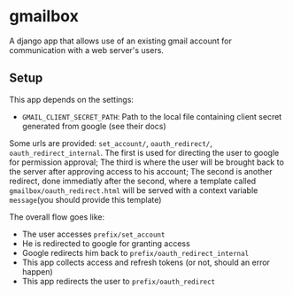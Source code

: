 # gmailbox

A django app that allows use of an existing
gmail account for communication with a web
server's users.

## Setup

This app depends on the settings:

- ``GMAIL_CLIENT_SECRET_PATH``: Path to
the local file containing client secret 
generated from google (see their docs)

Some urls are provided: ``set_account/``, 
``oauth_redirect/``, ``oauth_redirect_internal``.
 The first is used for
directing the user to google for permission
approval;  The third is where the user
will be brought back to the server after
approving access to his account; The 
second is another redirect, done 
immediatly after the second, where a template called
``gmailbox/oauth_redirect.html`` will be served with a 
 context variable ``message``(you should 
provide this template)

The overall flow goes like:

- The user accesses ``prefix/set_account``
- He is redirected to google for granting
access
- Google redirects him back to ``prefix/oauth_redirect_internal``
- This app collects access and refresh tokens (or not, should an error happen)
- This app redirects the user to ``prefix/oauth_redirect`` 

